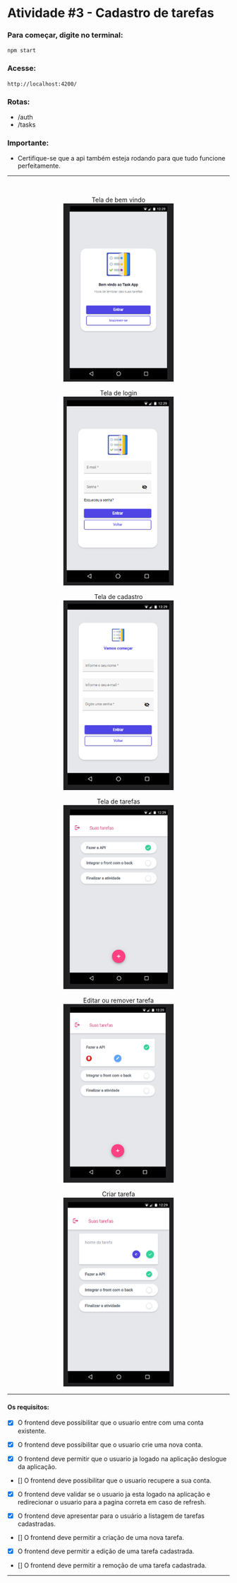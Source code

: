 # Atividade #3 - Cadastro de tarefas

### Para começar, digite no terminal:
 ``` 
npm start 
 ```

### Acesse:
```
http://localhost:4200/
```

### **Rotas:**

- /auth
- /tasks


### **Importante:**
- Certifique-se que a api também esteja rodando para que tudo funcione perfeitamente.
---

<br>

<p align="center">
  Tela de bem vindo
  <br>
  <img src="./src/assets/screenshots/bemvindo.png" width="250px">
</p>
<p align="center">
  Tela de login
  <br>
  <img src="./src/assets/screenshots/login.png" width="250px">
</p>

<p align="center">
  Tela de cadastro
  <br>
  <img src="./src/assets/screenshots/inscrever-se.png" width="250px">
</p>

<p align="center">
  Tela de tarefas
  <br>
  <img src="./src/assets/screenshots/listagem.png" width="250px">
</p>

<p align="center">
  Editar ou remover tarefa
  <br>
  <img src="./src/assets/screenshots/edicao-remocao.png" width="250px">
</p>

<p align="center">
  Criar tarefa
  <br>
  <img src="./src/assets/screenshots/nova-tarefa.png" width="250px">
</p>

---

#### **Os requisitos:**
- [x] O frontend deve possibilitar que o usuario entre com uma conta existente.

- [x] O frontend deve possibilitar que o usuario crie uma nova conta.

- [x] O frontend deve permitir que o usuario ja logado na aplicação deslogue da aplicação.

- [] O frontend deve possibilitar que o usuario recupere a sua conta.

- [x] O frontend deve validar se o usuario ja esta logado na aplicação e redirecionar o usuario para a pagina correta em caso de refresh.

- [x] O frontend deve apresentar para o usuário a listagem de tarefas cadastradas.

- [] O frontend deve permitir a criação de uma nova tarefa.

- [x] O frontend deve permitir a edição de uma tarefa cadastrada.

- [] O frontend deve permitir a remoção de uma tarefa cadastrada.

---
